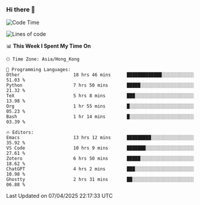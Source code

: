 ### Hi there 👋

<!--
**nicehiro/nicehiro** is a ✨ _special_ ✨ repository because its `README.md` (this file) appears on your GitHub profile.

Here are some ideas to get you started:

- 🔭 I’m currently working on ...
- 🌱 I’m currently learning ...
- 👯 I’m looking to collaborate on ...
- 🤔 I’m looking for help with ...
- 💬 Ask me about ...
- 📫 How to reach me: ...
- 😄 Pronouns: ...
- ⚡ Fun fact: ...
-->

<!--START_SECTION:waka-->
![Code Time](http://img.shields.io/badge/Code%20Time-469%20hrs%2015%20mins-blue)

![Lines of code](https://img.shields.io/badge/From%20Hello%20World%20I%27ve%20Written-1.6%20million%20lines%20of%20code-blue)

📊 **This Week I Spent My Time On** 

```text
🕑︎ Time Zone: Asia/Hong_Kong

💬 Programming Languages: 
Other                    18 hrs 46 mins      █████████████░░░░░░░░░░░░   51.03 % 
Python                   7 hrs 50 mins       █████░░░░░░░░░░░░░░░░░░░░   21.32 % 
TeX                      5 hrs 8 mins        ███░░░░░░░░░░░░░░░░░░░░░░   13.98 % 
Org                      1 hr 55 mins        █░░░░░░░░░░░░░░░░░░░░░░░░   05.23 % 
Bash                     1 hr 14 mins        █░░░░░░░░░░░░░░░░░░░░░░░░   03.39 % 

🔥 Editors: 
Emacs                    13 hrs 12 mins      █████████░░░░░░░░░░░░░░░░   35.92 % 
VS Code                  10 hrs 9 mins       ███████░░░░░░░░░░░░░░░░░░   27.61 % 
Zotero                   6 hrs 50 mins       █████░░░░░░░░░░░░░░░░░░░░   18.62 % 
ChatGPT                  4 hrs 2 mins        ███░░░░░░░░░░░░░░░░░░░░░░   10.98 % 
Ghostty                  2 hrs 31 mins       ██░░░░░░░░░░░░░░░░░░░░░░░   06.88 % 
```


 Last Updated on 07/04/2025 22:17:33 UTC
<!--END_SECTION:waka-->

